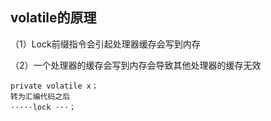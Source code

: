 ## volatile的原理

（1）Lock前缀指令会引起处理器缓存会写到内存

（2）一个处理器的缓存会写到内存会导致其他处理器的缓存无效

```
private volatile x；
转为汇编代码之后
·····lock ···；
```

